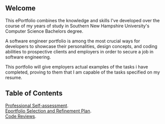 
## Welcome 

This ePortfolio combines the knowledge and skills I've developed over the course of my years of study in Southern New Hampshire University's Computer Science Bachelors degree. 

A software engineer portfolio is among the most crucial ways for developers to showcase their personalities, design concepts, and coding abilities to prospective clients and employers in order to secure a job in software engineering. 

This portfolio will give employers actual examples of the tasks i have completed, proving to them that I am capable of the tasks specified on my resume.

## Table of Contents 

[Professional Self-assessment](./another-page.html).<br/>
[Eportfolio Selection and Refinement Plan](./another-page.html).<br/>
[Code Reviews](./another-page.html).<br/>
